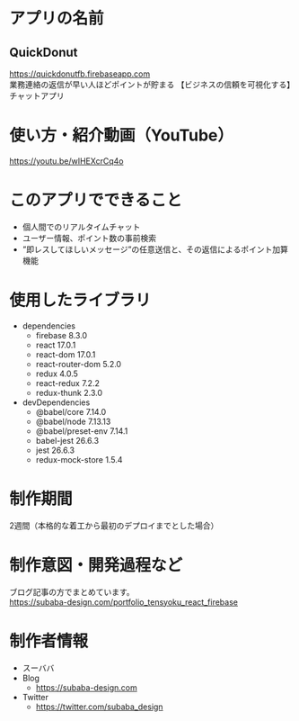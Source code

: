 # アプリの名前

## QuickDonut

https://quickdonutfb.firebaseapp.com
<br/>
業務連絡の返信が早い人ほどポイントが貯まる
【ビジネスの信頼を可視化する】チャットアプリ

# 使い方・紹介動画（YouTube）

https://youtu.be/wIHEXcrCq4o

# このアプリでできること

* 個人間でのリアルタイムチャット
* ユーザー情報、ポイント数の事前検索
* ”即レスしてほしいメッセージ”の任意送信と、その返信によるポイント加算機能

# 使用したライブラリ

* dependencies
    * firebase 8.3.0
    * react 17.0.1
    * react-dom 17.0.1
    * react-router-dom 5.2.0
    * redux 4.0.5
    * react-redux 7.2.2
    * redux-thunk 2.3.0
* devDependencies
    * @babel/core 7.14.0
    * @babel/node 7.13.13
    * @babel/preset-env 7.14.1
    * babel-jest 26.6.3
    * jest 26.6.3
    * redux-mock-store 1.5.4

# 制作期間

2週間（本格的な着工から最初のデプロイまでとした場合）

# 制作意図・開発過程など

ブログ記事の方でまとめています。
<br/>
https://subaba-design.com/portfolio_tensyoku_react_firebase

# 制作者情報

* スーババ
* Blog
    * https://subaba-design.com
* Twitter
    * https://twitter.com/subaba_design
